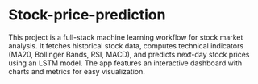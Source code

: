 # Stock-price-prediction
This project is a full-stack machine learning workflow for stock market analysis. It fetches historical stock data, computes technical indicators (MA20, Bollinger Bands, RSI, MACD), and predicts next-day stock prices using an LSTM model. The app features an interactive dashboard with charts and metrics for easy visualization.
